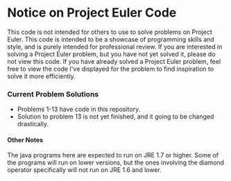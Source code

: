 <h1>Notice on Project Euler Code</h1>
This code is not intended for others to use to solve problems on Project Euler.
This code is intended to be a showcase of programming skills and style, and is purely intended for professional review.
If you are interested in solving a Project Euler problem, but you have not yet solved it, please do not view this code.
If you have already solved a Project Euler problem, feel free to view the code I've displayed for the problem to find inspiration to solve it more efficiently.

<h3>Current Problem Solutions</h3>
<ul>
<li>Problems 1-13 have code in this repository.</li>
<li>Solution to problem 13 is not yet finished, and it going to be changed drastically.</li>
</ul>


<h4>Other Notes</h4>
The java programs here are expected to run on JRE 1.7 or higher. Some of the programs will run on lower versions, but the ones involving the diamond operator specifically will not run on JRE 1.6 and lower.